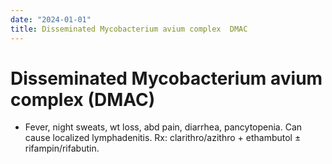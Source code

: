 ```yaml
---
date: "2024-01-01"
title: Disseminated Mycobacterium avium complex  DMAC 
---
```


# Disseminated Mycobacterium avium complex (DMAC)

* Fever, night sweats, wt loss, abd pain, diarrhea, pancytopenia. Can cause localized lymphadenitis. Rx: clarithro/azithro + ethambutol ± rifampin/rifabutin.
